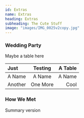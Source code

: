 ```yaml
---
id: Extras
name: Extras
heading: Extras
subheading: The Cute Stuff
image: "images/IMG_0025v2copy.jpg"
---
```


### Wedding Party
Maybe a table here 

Just | Testing | A Table
:--- | :---: | ---:
A Name | A Name | A Name
Another | One More| Cool

### How We Met
Summary version 
